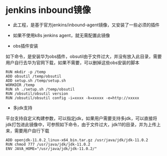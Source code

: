 
# jenkins inbound镜像

- 此工程，是基于官方jenkins/inbound-agent镜像，又安装了一些必须的插件

- 如果不使用k8s jenkins agent，就无需配置此镜像
- obs插件安装

如下命令，是安装华为obs插件，obsutil由于文件过大，并没有放入此目录，需要用户自行去华为官网下载，如果不需要，可以删掉这些obs安装的脚本
```shell
RUN mkdir -p /temp
ADD obsutil /temp/obsutil
ADD setup.sh /temp/setup.sh
WORKDIR /temp
RUN sh ./setup.sh /temp/obsutil
RUN /obsutil/obsutil version
RUN /obsutil/obsutil config -i=xxxx -k=xxxxx -e=http://xxxxx
```
- 多jdk支持

平台支持自定义构建参数，可以指定jdk，如果用户需要支持多jdk，可以直接将jdk打包进此镜像中，可参照如下命令，由于文件过大，jdk11的目录，并为上传上来，需要用户自行下载
```shell
ADD openjdk-11.0.2_linux-x64_bin.tar.gz /usr/java/jdk/jdk-11.0.2
RUN chmod 777 /usr/java/jdk/jdk-11.0.2
ENV JAVA_HOME="/usr/java/jdk/jdk-11.0.2/"
```
